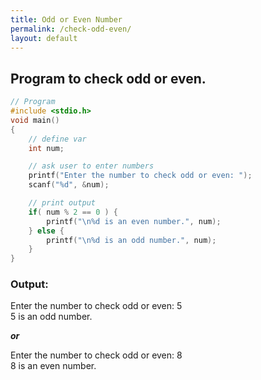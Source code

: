 ```yaml
---
title: Odd or Even Number
permalink: /check-odd-even/
layout: default
---
```


## Program to check odd or even.

``` c
// Program
#include <stdio.h>
void main()
{
    // define var
    int num;

    // ask user to enter numbers
    printf("Enter the number to check odd or even: ");
    scanf("%d", &num);

    // print output
    if( num % 2 == 0 ) {
        printf("\n%d is an even number.", num);
    } else {
        printf("\n%d is an odd number.", num);
    }
}
```

### Output: <br/> 
Enter the number to check odd or even: 5 <br/>
5 is an odd number.

***or***

Enter the number to check odd or even: 8 <br/>
8 is an even number.

